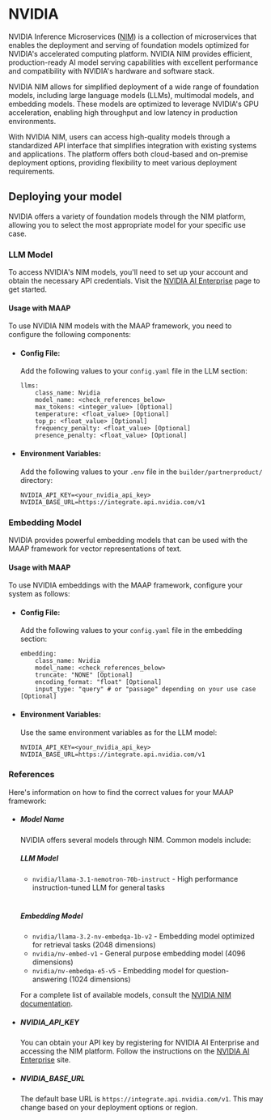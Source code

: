 # NVIDIA



NVIDIA Inference Microservices ([NIM](https://www.nvidia.com/en-us/ai-data-science/products/nim-microservices/)) is a collection of microservices that enables the deployment and serving of foundation models optimized for NVIDIA's accelerated computing platform. NVIDIA NIM provides efficient, production-ready AI model serving capabilities with excellent performance and compatibility with NVIDIA's hardware and software stack.

NVIDIA NIM allows for simplified deployment of a wide range of foundation models, including large language models (LLMs), multimodal models, and embedding models. These models are optimized to leverage NVIDIA's GPU acceleration, enabling high throughput and low latency in production environments.

With NVIDIA NIM, users can access high-quality models through a standardized API interface that simplifies integration with existing systems and applications. The platform offers both cloud-based and on-premise deployment options, providing flexibility to meet various deployment requirements.

## Deploying your model

NVIDIA offers a variety of foundation models through the NIM platform, allowing you to select the most appropriate model for your specific use case.

### LLM Model

To access NVIDIA's NIM models, you'll need to set up your account and obtain the necessary API credentials. Visit the [NVIDIA AI Enterprise](https://www.nvidia.com/en-us/data-center/products/ai-enterprise/) page to get started.

#### Usage with MAAP

To use NVIDIA NIM models with the MAAP framework, you need to configure the following components:

- #### Config File:
  Add the following values to your `config.yaml` file in the LLM section:
  ```
  llms:
      class_name: Nvidia
      model_name: <check_references_below>
      max_tokens: <integer_value> [Optional]
      temperature: <float_value> [Optional]
      top_p: <float_value> [Optional]
      frequency_penalty: <float_value> [Optional]
      presence_penalty: <float_value> [Optional]
  ```

- #### Environment Variables:
  Add the following values to your `.env` file in the `builder/partnerproduct/` directory:
  ```
  NVIDIA_API_KEY=<your_nvidia_api_key>
  NVIDIA_BASE_URL=https://integrate.api.nvidia.com/v1
  ```

### Embedding Model

NVIDIA provides powerful embedding models that can be used with the MAAP framework for vector representations of text.

#### Usage with MAAP

To use NVIDIA embeddings with the MAAP framework, configure your system as follows:

- #### Config File:
  Add the following values to your `config.yaml` file in the embedding section:
  ```
  embedding:
      class_name: Nvidia
      model_name: <check_references_below>
      truncate: "NONE" [Optional]
      encoding_format: "float" [Optional]
      input_type: "query" # or "passage" depending on your use case [Optional]
  ```


- #### Environment Variables:
  Use the same environment variables as for the LLM model:
  ```
  NVIDIA_API_KEY=<your_nvidia_api_key>
  NVIDIA_BASE_URL=https://integrate.api.nvidia.com/v1
  ```

### References

Here's information on how to find the correct values for your MAAP framework:

- ##### Model Name
  NVIDIA offers several models through NIM. Common models include:
  ##### LLM Model
    - `nvidia/llama-3.1-nemotron-70b-instruct` - High performance instruction-tuned LLM for general tasks 
  #
  ##### Embedding Model
    - `nvidia/llama-3.2-nv-embedqa-1b-v2` - Embedding model optimized for retrieval tasks (2048 dimensions)
    - `nvidia/nv-embed-v1` - General purpose embedding model (4096 dimensions)
    - `nvidia/nv-embedqa-e5-v5` - Embedding model for question-answering (1024 dimensions)

  For a complete list of available models, consult the [NVIDIA NIM documentation](https://build.nvidia.com/models/).

- ##### NVIDIA_API_KEY
  You can obtain your API key by registering for NVIDIA AI Enterprise and accessing the NIM platform. Follow the instructions on the [NVIDIA AI Enterprise](https://build.nvidia.com/settings/api-keys/) site.

- ##### NVIDIA_BASE_URL
  The default base URL is `https://integrate.api.nvidia.com/v1`. This may change based on your deployment options or region.